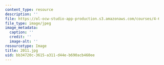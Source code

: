 ```yaml
---
content_type: resource
description: ''
file: https://ol-ocw-studio-app-production.s3.amazonaws.com/courses/4-614-religious-architecture-and-islamic-cultures-fall-2002/bb34720c3615a311d44eb690acb460ee_2011.jpg
file_type: image/jpeg
image_metadata:
  caption: ''
  credit: ''
  image-alt: ''
resourcetype: Image
title: 2011.jpg
uid: bb34720c-3615-a311-d44e-b690acb460ee
---
```

